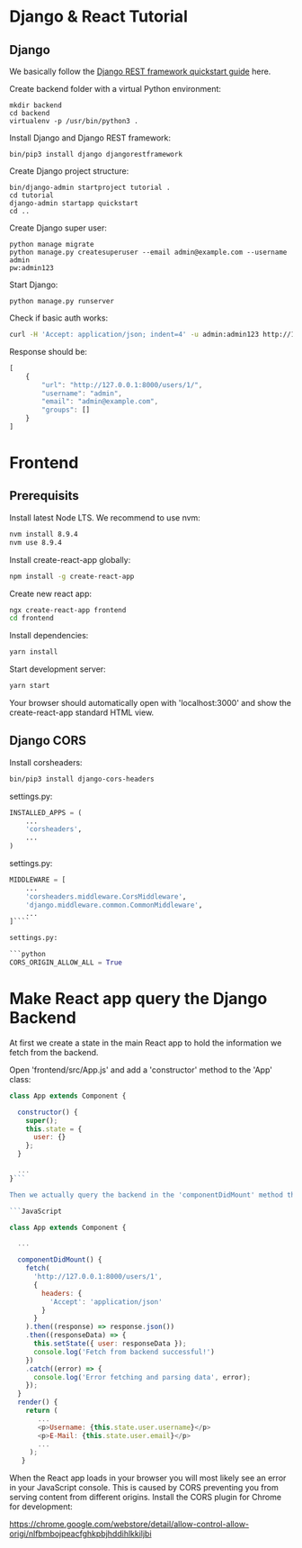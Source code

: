 # Django & React Tutorial

## Django

We basically follow the [Django REST framework quickstart guide](http://www.django-rest-framework.org/tutorial/quickstart/) here.

Create backend folder with a virtual Python environment:

```bash:
mkdir backend
cd backend
virtualenv -p /usr/bin/python3 .
```

Install Django and Django REST framework:

```bash:
bin/pip3 install django djangorestframework
```

Create Django project structure:

```bash:
bin/django-admin startproject tutorial .
cd tutorial
django-admin startapp quickstart
cd ..
```

Create Django super user:

```bash:
python manage migrate
python manage.py createsuperuser --email admin@example.com --username admin
pw:admin123
```

Start Django:

```bash:
python manage.py runserver
````

Check if basic auth works:

```bash
curl -H 'Accept: application/json; indent=4' -u admin:admin123 http://127.0.0.1:8000/users/
```

Response should be:

```JavaScript
[
    {
        "url": "http://127.0.0.1:8000/users/1/",
        "username": "admin",
        "email": "admin@example.com",
        "groups": []
    }
]
```

# Frontend

## Prerequisits

Install latest Node LTS. We recommend to use nvm:

```bash
nvm install 8.9.4
nvm use 8.9.4
```

Install create-react-app globally:

```bash
npm install -g create-react-app
````

Create new react app:

```bash
ngx create-react-app frontend
cd frontend
````

Install dependencies:

```bash
yarn install
```

Start development server:

```bash
yarn start
````

Your browser should automatically open with 'localhost:3000' and show the create-react-app standard HTML view.

## Django CORS

Install corsheaders:

```bash
bin/pip3 install django-cors-headers
```

settings.py:

```python
INSTALLED_APPS = (
    ...
    'corsheaders',
    ...
)
````

settings.py:

```python
MIDDLEWARE = [
    ...
    'corsheaders.middleware.CorsMiddleware',
    'django.middleware.common.CommonMiddleware',
    ...
]````

settings.py:

```python
CORS_ORIGIN_ALLOW_ALL = True
````

# Make React app query the Django Backend

At first we create a state in the main React app to hold the information we fetch from the backend.

Open 'frontend/src/App.js' and add a 'constructor' method to the 'App' class:

```JavaScript
class App extends Component {

  constructor() {
    super();
    this.state = {
      user: {}
    };
  }

  ...
}```

Then we actually query the backend in the 'componentDidMount' method that is automatically called when the React component has been mounted;:

```JavaScript

class App extends Component {

  ...

  componentDidMount() {
    fetch(
      'http://127.0.0.1:8000/users/1',
      {
        headers: {
          'Accept': 'application/json'
        }
      }
    ).then((response) => response.json())
    .then((responseData) => {
      this.setState({ user: responseData });
      console.log('Fetch from backend successful!')
    })
    .catch((error) => {
      console.log('Error fetching and parsing data', error);
    });
  }
  render() {
    return (
       ...
       <p>Username: {this.state.user.username}</p>
       <p>E-Mail: {this.state.user.email}</p>
       ...
     );
   }
```

When the React app loads in your browser you will most likely see an error in your JavaScript console. This is caused by CORS preventing you from serving content from different origins. Install the CORS plugin for Chrome for development:

https://chrome.google.com/webstore/detail/allow-control-allow-origi/nlfbmbojpeacfghkpbjhddihlkkiljbi
